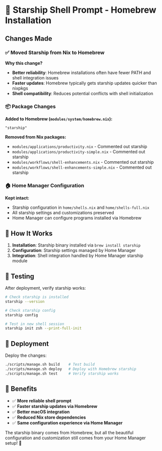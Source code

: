 # 🚀 Starship Shell Prompt - Homebrew Installation

## Changes Made

### ✅ Moved Starship from Nix to Homebrew

**Why this change?**
- **Better reliability**: Homebrew installations often have fewer PATH and shell integration issues
- **Faster updates**: Homebrew typically gets starship updates quicker than nixpkgs
- **Shell compatibility**: Reduces potential conflicts with shell initialization

### 📦 Package Changes

**Added to Homebrew (`modules/system/homebrew.nix`):**
```
"starship"
```

**Removed from Nix packages:**
- `modules/applications/productivity.nix` - Commented out starship
- `modules/applications/productivity-simple.nix` - Commented out starship  
- `modules/workflows/shell-enhancements.nix` - Commented out starship
- `modules/workflows/shell-enhancements-simple.nix` - Commented out starship

### 🏠 Home Manager Configuration

**Kept intact:**
- Starship configuration in `home/shells.nix` and `home/shells-full.nix`
- All starship settings and customizations preserved
- Home Manager can configure programs installed via Homebrew

## 🔧 How It Works

1. **Installation**: Starship binary installed via `brew install starship`
2. **Configuration**: Starship settings managed by Home Manager
3. **Integration**: Shell integration handled by Home Manager starship module

## 🧪 Testing

After deployment, verify starship works:

```bash
# Check starship is installed
starship --version

# Check starship config
starship config

# Test in new shell session
starship init zsh --print-full-init
```

## 🚀 Deployment

Deploy the changes:
```bash
./scripts/manage.sh build    # Test build
./scripts/manage.sh deploy   # Deploy with Homebrew starship
./scripts/manage.sh test     # Verify starship works
```

## 🎯 Benefits

- ✅ **More reliable shell prompt**
- ✅ **Faster starship updates via Homebrew**
- ✅ **Better macOS integration**
- ✅ **Reduced Nix store dependencies**
- ✅ **Same configuration experience via Home Manager**

The starship binary comes from Homebrew, but all the beautiful configuration and customization still comes from your Home Manager setup! 🌟
